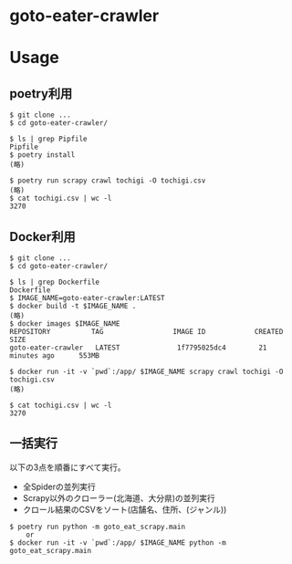goto-eater-crawler
===

# Usage

## poetry利用

```
$ git clone ...
$ cd goto-eater-crawler/

$ ls | grep Pipfile
Pipfile
$ poetry install
(略)

$ poetry run scrapy crawl tochigi -O tochigi.csv
(略)
$ cat tochigi.csv | wc -l
3270
```

## Docker利用

```
$ git clone ...
$ cd goto-eater-crawler/

$ ls | grep Dockerfile
Dockerfile
$ IMAGE_NAME=goto-eater-crawler:LATEST
$ docker build -t $IMAGE_NAME .
(略)
$ docker images $IMAGE_NAME
REPOSITORY          TAG                 IMAGE ID            CREATED             SIZE
goto-eater-crawler   LATEST              1f7795025dc4        21 minutes ago      553MB

$ docker run -it -v `pwd`:/app/ $IMAGE_NAME scrapy crawl tochigi -O tochigi.csv
(略)

$ cat tochigi.csv | wc -l
3270
```

## 一括実行

以下の3点を順番にすべて実行。

* 全Spiderの並列実行
* Scrapy以外のクローラー(北海道、大分県)の並列実行
* クロール結果のCSVをソート(店舗名、住所、(ジャンル))

```
$ poetry run python -m goto_eat_scrapy.main
    or
$ docker run -it -v `pwd`:/app/ $IMAGE_NAME python -m goto_eat_scrapy.main
```

